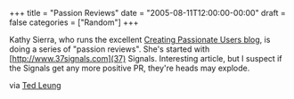 +++
title = "Passion Reviews"
date = "2005-08-11T12:00:00-00:00"
draft = false
categories = ["Random"]
+++

Kathy Sierra, who runs the excellent [Creating Passionate Users
blog](http://headrush.typepad.com/creating_passionate_users/), is doing
a series of "passion reviews". She's started with
[http://www.37signals.com](37) Signals. Interesting article, but I
suspect if the Signals get any more positive PR, they're heads may
explode.

via <a href="http://www.sauria.com/blog/2005/08/10#1372">Ted Leung</a>

